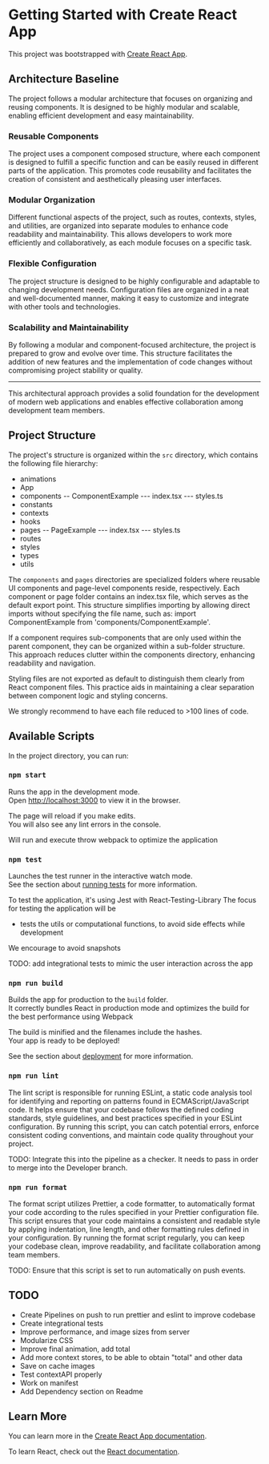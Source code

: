 # Getting Started with Create React App

This project was bootstrapped with [Create React App](https://github.com/facebook/create-react-app).

## Architecture Baseline

The project follows a modular architecture that focuses on organizing and reusing components. It is designed to be highly modular and scalable, enabling efficient development and easy maintainability.

### Reusable Components

The project uses a component composed structure, where each component is designed to fulfill a specific function and can be easily reused in different parts of the application. This promotes code reusability and facilitates the creation of consistent and aesthetically pleasing user interfaces.

### Modular Organization

Different functional aspects of the project, such as routes, contexts, styles, and utilities, are organized into separate modules to enhance code readability and maintainability. This allows developers to work more efficiently and collaboratively, as each module focuses on a specific task.

### Flexible Configuration

The project structure is designed to be highly configurable and adaptable to changing development needs. Configuration files are organized in a neat and well-documented manner, making it easy to customize and integrate with other tools and technologies.

### Scalability and Maintainability

By following a modular and component-focused architecture, the project is prepared to grow and evolve over time. This structure facilitates the addition of new features and the implementation of code changes without compromising project stability or quality.

---

This architectural approach provides a solid foundation for the development of modern web applications and enables effective collaboration among development team members.


## Project Structure

The project's structure is organized within the `src` directory, which contains the following file hierarchy:

- animations
- App
- components
 -- ComponentExample
  --- index.tsx
  --- styles.ts
- constants
- contexts
- hooks
- pages
 -- PageExample
  --- index.tsx
  --- styles.ts
- routes
- styles
- types
- utils

The `components` and `pages` directories are specialized folders where reusable UI components and page-level components reside, respectively. Each component or page folder contains an index.tsx file, which serves as the default export point. This structure simplifies importing by allowing direct imports without specifying the file name, such as: import ComponentExample from 'components/ComponentExample'.

If a component requires sub-components that are only used within the parent component, they can be organized within a sub-folder structure. This approach reduces clutter within the components directory, enhancing readability and navigation.

Styling files are not exported as default to distinguish them clearly from React component files. This practice aids in maintaining a clear separation between component logic and styling concerns.

We strongly recommend to have each file reduced to >100 lines of code.

## Available Scripts

In the project directory, you can run:

### `npm start`

Runs the app in the development mode.\
Open [http://localhost:3000](http://localhost:3000) to view it in the browser.

The page will reload if you make edits.\
You will also see any lint errors in the console.

Will run and execute throw webpack to optimize the application

### `npm test`

Launches the test runner in the interactive watch mode.\
See the section about [running tests](https://facebook.github.io/create-react-app/docs/running-tests) for more information.

To test the application, it's using Jest with React-Testing-Library
The focus for testing the application will be
 - tests the utils or computational functions, to avoid side effects while development

We encourage to avoid snapshots

TODO: add integrational tests to mimic the user interaction across the app

### `npm run build`

Builds the app for production to the `build` folder.\
It correctly bundles React in production mode and optimizes the build for the best performance using Webpack

The build is minified and the filenames include the hashes.\
Your app is ready to be deployed!

See the section about [deployment](https://facebook.github.io/create-react-app/docs/deployment) for more information.

### `npm run lint`

The lint script is responsible for running ESLint, a static code analysis tool for identifying and reporting on patterns found in ECMAScript/JavaScript code. It helps ensure that your codebase follows the defined coding standards, style guidelines, and best practices specified in your ESLint configuration. By running this script, you can catch potential errors, enforce consistent coding conventions, and maintain code quality throughout your project.

TODO: Integrate this into the pipeline as a checker. It needs to pass in order to merge into the Developer branch.

### `npm run format`

The format script utilizes Prettier, a code formatter, to automatically format your code according to the rules specified in your Prettier configuration file. This script ensures that your code maintains a consistent and readable style by applying indentation, line length, and other formatting rules defined in your configuration. By running the format script regularly, you can keep your codebase clean, improve readability, and facilitate collaboration among team members.

TODO: Ensure that this script is set to run automatically on push events.


## TODO

- Create Pipelines on push to run prettier and eslint to improve codebase
- Create integrational tests
- Improve performance, and image sizes from server
- Modularize CSS
- Improve final animation, add total
- Add more context stores, to be able to obtain "total" and other data
- Save on cache images
- Test contextAPI properly
- Work on manifest
- Add Dependency section on Readme

## Learn More

You can learn more in the [Create React App documentation](https://facebook.github.io/create-react-app/docs/getting-started).

To learn React, check out the [React documentation](https://reactjs.org/).
